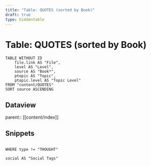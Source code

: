 ```yaml
---
title: "Table: QUOTES (sorted by Book)"
draft: true
type: hiddentable
---
```

# Table: QUOTES (sorted by Book)
```dataview
TABLE WITHOUT ID
	file.link AS "File",
	level AS "Level",
	source AS "Book*",
	ptopic AS "Topic",
	ptopic.level AS "Topic Level"
FROM "content/QUOTES"
SORT source ASCENDING
```

## Dataview
parent:: [[content/index]]

## Snippets
```dataview

WHERE type != "THOUGHT"

social AS "Social Tags"

```